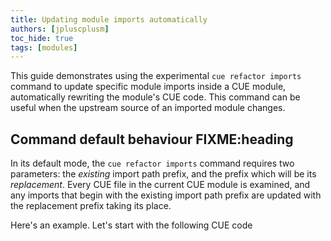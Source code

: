 ```yaml
---
title: Updating module imports automatically
authors: [jpluscplusm]
toc_hide: true
tags: [modules]
---
```


This guide demonstrates using the experimental
`cue refactor imports` <!-- TODO(jm): link to help text once it's present -->
command to update specific module imports inside a CUE module, automatically
rewriting the module's CUE code. This command can be useful when the upstream
source of an imported module changes.

## Command default behaviour FIXME:heading

In its default mode, the `cue refactor imports` command requires two
parameters: the *existing* import path prefix, and the prefix which will be its
*replacement*. Every CUE file in the current CUE module is examined, and any
imports that begin with the existing import path prefix are updated with the
replacement prefix taking its place.

Here's an example. Let's start with the following CUE code
